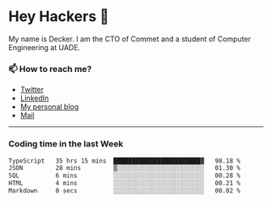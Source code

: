 # Hey Hackers 👋

My name is Decker. I am the CTO of Commet and a student of Computer Engineering at UADE.

### 📫 How to reach me?
- [Twitter](https://x.com/0xDecker) 
- [LinkedIn](https://www.linkedin.com/in/decker-urbano/) 
- [My personal blog](http://decker.sh) 
- [Mail](mailto:me@decker.sh)

---

### Coding time in the last Week

<!--START_SECTION:waka-->

```txt
TypeScript   35 hrs 15 mins  ████████████████████████▓   98.18 %
JSON         28 mins         ▒░░░░░░░░░░░░░░░░░░░░░░░░   01.30 %
SQL          6 mins          ░░░░░░░░░░░░░░░░░░░░░░░░░   00.28 %
HTML         4 mins          ░░░░░░░░░░░░░░░░░░░░░░░░░   00.21 %
Markdown     0 secs          ░░░░░░░░░░░░░░░░░░░░░░░░░   00.02 %
```

<!--END_SECTION:waka-->
